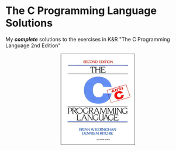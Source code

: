 # The C Programming Language Solutions
My ***complete*** solutions to the exercises in K&R "The C Programming Language 2nd Edition" 

<p align="center">
    <img src="./docs/cover.jpg" width="203" height="250"/>
</p>
